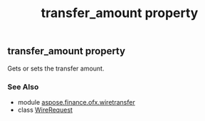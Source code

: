﻿---
title: transfer_amount property
second_title: Aspose.Finance for Python via .NET API References
description: 
type: docs
weight: 60
url: /python-net/aspose.finance.ofx.wiretransfer/wirerequest/transfer_amount/
is_root: false
---

## transfer_amount property


Gets or sets the transfer amount.

### See Also
* module [aspose.finance.ofx.wiretransfer](../../)
* class [WireRequest](/finance/python-net/aspose.finance.ofx.wiretransfer/wirerequest)
